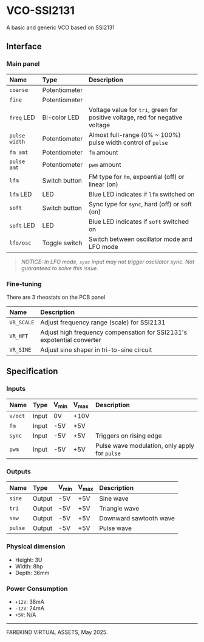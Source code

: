 # VCO-SSI2131
A basic and generic VCO based on SSI2131

## Interface

### Main panel

| Name | Type | Description |
|:-----|:-----|:------------|
| `coarse`      | Potentiometer | 
| `fine`        | Potentiometer |
| `freq` LED    | Bi-color LED  | Voltage value for `tri`, green for positive voltage, red for negative voltage
| `pulse width` | Potentiometer | Almost full-range (0% ~ 100%) pulse width control of `pulse`
| `fm amt`      | Potentiometer | `fm` amount
| `pulse amt`   | Potentiometer | `pwm` amount
| `lfm`         | Switch button | FM type for `fm`, expoential (off) or linear (on)
| `lfm` LED     | LED           | Blue LED indicates if `lfm` switched on
| `soft`        | Switch button | Sync type for `sync`, hard (off) or soft (on)
| `soft` LED    | LED           | Blue LED indicates if `soft` switched on
| `lfo/osc`     | Toggle switch | Switch between oscillator mode and LFO mode

> *NOTICE: In LFO mode, `sync` input may not trigger oscillator sync. Not guaranteed to solve this issue.*


### Fine-tuning

There are 3 rheostats on the PCB panel

| Name       | Description |
|:-----------|:------------|
| `VR_SCALE` | Adjust frequency range (scale) for SSI2131
| `VR_HFT`   | Adjust high frequency compensation for SSI2131's expotential converter
| `VR_SINE`  | Adjust sine shaper in tri-to-sine circuit 


## Specification

### Inputs

| Name    | Type    | V<sub>min</sub> | V<sub>max</sub> | Description |
|:--------|:--------|:------|:------|:------|
| `v/oct` | Input   | 0V    | +10V  |
| `fm`    | Input   | -5V   | +5V   | 
| `sync`  | Input   | -5V   | +5V   | Triggers on rising edge
| `pwm`   | Input   | -5V   | +5V   | Pulse wave modulation, only apply for `pulse`


### Outputs
| Name    | Type    | V<sub>min</sub> | V<sub>max</sub> | Description |
|:--------|:--------|:------|:------|:------|
| `sine`  | Output  | -5V   | +5V   | Sine wave
| `tri`   | Output  | -5V   | +5V   | Triangle wave
| `saw`   | Output  | -5V   | +5V   | Downward sawtooth wave
| `pulse` | Output  | -5V   | +5V   | Pulse wave


### Physical dimension

- Height: 3U
- Width: 8hp
- Depth: 36mm


### Power Consumption

- `+12V`: 38mA
- `-12V`: 24mA
- `+5V`: N/A

----------

FAREKIND VIRTUAL ASSETS, May 2025.
